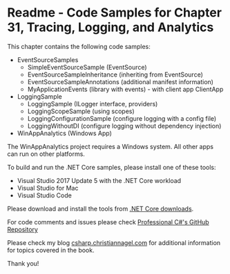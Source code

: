 # Readme - Code Samples for Chapter 31, Tracing, Logging, and Analytics

This chapter contains the following code samples:

* EventSourceSamples
    * SimpleEventSourceSample (EventSource)
    * EventSourceSampleInheritance (inheriting from EventSource)
    * EventSourceSampleAnnotations (additional manifest information)
    * MyApplicationEvents (library with events) - with client app ClientApp
* LoggingSample
    * LoggingSample (ILogger interface, providers)
    * LoggingScopeSample (using scopes)
    * LoggingConfigurationSample (configure logging with a config file)
    * LoggingWithoutDI (configure logging without dependency injection)
* WinAppAnalytics (Windows App)

The WinAppAnalytics project requires a Windows system. All other apps can run on other platforms.

To build and run the .NET Core samples, please install one of these tools:

* Visual Studio 2017 Update 5 with the .NET Core workload
* Visual Studio for Mac
* Visual Studio Code

Please download and install the tools from [.NET Core downloads](https://www.microsoft.com/net/core).
 
For code comments and issues please check [Professional C#'s GitHub Repository](https://github.com/ProfessionalCSharp/ProfessionalCSharp7)

Please check my blog [csharp.christiannagel.com](https://csharp.christiannagel.com "csharp.christiannagel.com") for additional information for topics covered in the book.

Thank you!